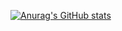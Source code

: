 [![Anurag's GitHub stats](https://github-readme-stats.vercel.app/api?username=JORUNOJOSTAR)](https://github.com/anuraghazra/github-readme-stats)
